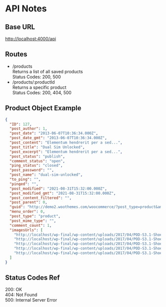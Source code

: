 # API Notes

## Base URL

[http://localhost:4000/api](http://localhost:4000/api)

## Routes

- /products<br />
  Returns a list of all saved products<br />
  Status Codes: 200, 500
- /products/:productId<br />
  Returns a specific product<br />
  Status Codes: 200, 404, 500

## Product Object Example

```json
{
  "ID": 127,
  "post_author": 1,
  "post_date": "2013-06-07T10:36:34.000Z",
  "post_date_gmt": "2013-06-07T10:36:34.000Z",
  "post_content": "Elementum hendrerit per a sed...",
  "post_title": "Dual Sim Unlocked",
  "post_excerpt": "Elementum hendrerit per a sed...",
  "post_status": "publish",
  "comment_status": "open",
  "ping_status": "closed",
  "post_password": "",
  "post_name": "dual-sim-unlocked",
  "to_ping": "",
  "pinged": "",
  "post_modified": "2021-08-31T15:32:00.000Z",
  "post_modified_gmt": "2021-08-31T15:32:00.000Z",
  "post_content_filtered": "",
  "post_parent": 0,
  "guid": "http://demo2.woothemes.com/woocommerce/?post_type=product&amp;p=93",
  "menu_order": 0,
  "post_type": "product",
  "post_mime_type": "",
  "comment_count": 1,
  "imagesUrls": [
    "http://localhost/wp-final/wp-content/uploads/2017/04/POD-S3.1-Shoes-10.jpg",
    "http://localhost/wp-final/wp-content/uploads/2017/04/POD-S3.1-Shoes-11.jpg",
    "http://localhost/wp-final/wp-content/uploads/2017/04/POD-S3.1-Shoes-12.jpg",
    "http://localhost/wp-final/wp-content/uploads/2017/04/POD-S3.1-Shoes-13.jpg",
    "http://localhost/wp-final/wp-content/uploads/2017/04/POD-S3.1-Shoes-14.jpg"
  ]
}
```

## Status Codes Ref

200: OK<br />
404: Not Found<br />
500: Internal Server Error
